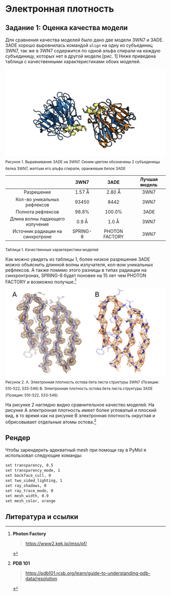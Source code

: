 # Электронная плотность
## Задание 1: Оценка качества модели

Для сравнения качества моделей было дано две модели 3WN7 и 3ADE. 3ADE хорошо выровнилась командой `align` на одну из субъединиц 3WN7, так же в 3WN7 содержится по одной альфа спирали на каждую субъединицу, которых нет в другой модели.[рис. 1] Ниже приведена таблица с качественными характеристиками обоих моделей.

![Render of pymol session](alignment.png)<br/>
<sub>Рисунок 1. Выравнивание 3ADE на 3WN7. Синим цветом обозначены 2 субъединицы белка 3WN7, желтым его альфа спирали, оранжевым белок 3ADE</sub>

|       |                               3WN7                   | 3ADE | Лучшая модель  |
|:--------------:|:------------------------------------------------------------:|:------:|:------:|
|     Разрешение    |        1.57 Å    | 2.80 Å | 3WN7 |
|      Кол-во уникальных рефлексов    |      93450    | 8442 |3WN7 |
|      Полнота рефлексов    |    98.8%     | 100.0%  |3ADE |
|      Длина волны падающего излучения   |    0.9 Å | 1.0 Å   | 3WN7|
|      Источник радиации на синхротроне  |    SPRING-8 |  PHOTON FACTORY  | 3WN7|

<sub>Таблица 1. Качественные характеристики моделей</sub>

Как можно увидеть из таблицы 1, более низкое разрешение 3ADE можно объяснить длинной волны излучателя, кол-вом уникальных рефлексов. А также помимо этого разницы в типах радиации на синхронтронах, SPRING-8 будет поновее на 15 лет чем PHOTON FACTORY и возможно получше.[^1]

![Render of pymol session](sheets.png)<br/>
<sub>Рисунок 2. A. Электронная плотность остова бета листа структуры 3WN7 (Позиции: 510-522, 533-546) B. Электронная плотность остова бета листа структуры 3ADE (Позиции: 510-522, 533-546)</sub>

На рисунке 2 наглядно видно сравнительное качество моделей. На рисунке A электронная плотность имеет более угловатый и плоский вид, в то время как на рисунке B электронная плотность округлая и обрисовывает отдельные атомы остова.[^2]

##  Рендер
Чтобы зарендерить адекватный mesh при помощи ray в PyMol я использовал следующие команды:
```
set transparency, 0.5
set transparency_mode, 1
set backface_cull, 0
set two_sided_lighting, 1
set ray_shadows, 0
set ray_trace_mode, 0
set mesh_width, 0.9
set mesh_color, orange
```


## Литература и ссылки

[^1]: **Photon Factory**
    > https://www2.kek.jp/imss/pf/

[^2]: **PDB 101**
    > https://pdb101.rcsb.org/learn/guide-to-understanding-pdb-data/resolution
    
